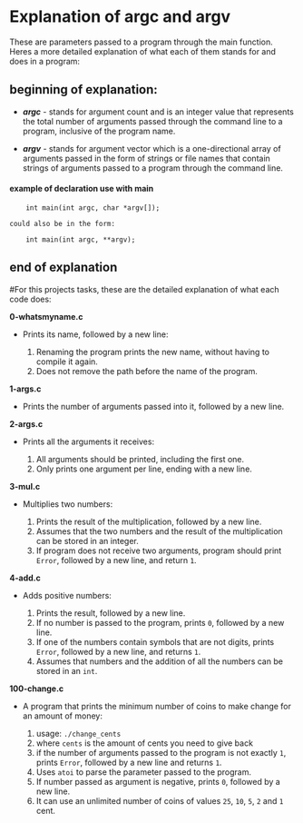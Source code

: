 # Explanation of argc and argv


These are parameters passed to a program through the main function. Heres a more detailed explanation of what each of them stands for and does in a program: 




## beginning of explanation:

- ***argc*** - stands for argument count and is an integer value that represents the total number of arguments passed through the command line to a program, inclusive of the program name.

- ***argv*** - stands for argument vector which is a one-directional array of arguments passed in the form of strings or file names that contain strings of arguments passed to a program through the command line.


#### example of declaration use with main
``` 
	int main(int argc, char *argv[]);

could also be in the form: 

	int main(int argc, **argv);
```

## end of explanation





#For this projects tasks, these are the detailed explanation of what each code does:

__0-whatsmyname.c__ 
- Prints its name, followed by a new line:

	1. Renaming the program prints the new name, without having to compile it again.
	2. Does not remove the path before the name of the program.


__1-args.c__ 
- Prints the number of arguments passed into it, followed by a new line.

__2-args.c__ 
- Prints all the arguments it receives:
	
	1. All arguments should be printed, including the first one.
	2. Only prints one argument per line, ending with a new line.


__3-mul.c__ 
- Multiplies two numbers: 

	1. Prints the result of the multiplication, followed by a new line.
	2. Assumes that the two numbers and the result of the multiplication can be stored in an integer.
	3. If program does not receive two arguments, program should print `Error`, followed by a new line, and return `1`.


__4-add.c__ 
- Adds positive numbers:

	1. Prints the result, followed by a new line.
	2. If no number is passed to the program, prints `0`, followed by a new line.
	3. If one of the numbers contain symbols that are not digits, prints `Error`, followed by a new line, and returns `1`.
	4. Assumes that numbers and the addition of all the numbers can be stored in an `int`.


**100-change.c** 
- A program that prints the minimum number of coins to make change for an amount of money: 

	1. usage: `./change_cents`
	2. where `cents` is the amount of cents you need to give back
	3. if the number of arguments passed to the program is not exactly `1`, prints `Error`, followed by a new line and returns `1`.
	4. Uses `atoi` to parse the parameter passed to the program.
	5. If number passed as argument is negative, prints `0`, followed by a new line.
	6. It can use an unlimited number of coins of values `25`, `10`, `5`, `2` and `1` cent.		
